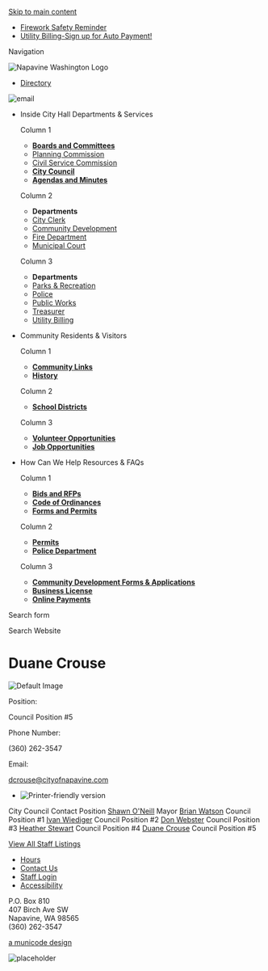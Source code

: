 [Skip to main content](https://www.cityofnapavine.com/directory-listing/duane-crouse/)

- [Firework Safety Reminder](https://www.cityofnapavine.com/police/page/firework-safety-reminder)
- [Utility Billing-Sign up for Auto Payment!](https://www.cityofnapavine.com/utilitybilling/page/utility-billing-sign-auto-payment)

Navigation

![Napavine Washington Logo](https://www.cityofnapavine.com/sites/all/themes/aha_compass/logo.png)

- [Directory](https://www.cityofnapavine.com/directory)

<!--THE END-->

![email](https://www.cityofnapavine.com/sites/all/themes/aha_compass/images/social-icons/email.png)

- Inside City Hall Departments &amp; Services
  
  Column 1
  
  - [**Boards and Committees**](https://www.cityofnapavine.com/bc)
  - [Planning Commission](https://www.cityofnapavine.com/pc)
  - [Civil Service Commission](https://www.cityofnapavine.com/csc)
  - [**City Council**](https://www.cityofnapavine.com/citycouncil)
  - [**Agendas and Minutes**](https://www.cityofnapavine.com/meetings)
  
  Column 2
  
  - **Departments**
  - [City Clerk](https://www.cityofnapavine.com/cityclerk)
  - [Community Development](https://www.cityofnapavine.com/communitydev)
  - [Fire Department](https://www.cityofnapavine.com/fire)
  - [Municipal Court](https://www.cityofnapavine.com/municipalcourt)
  
  Column 3
  
  - **Departments**
  - [Parks &amp; Recreation](https://www.cityofnapavine.com/parksrec)
  - [Police](https://www.cityofnapavine.com/police)
  - [Public Works](https://www.cityofnapavine.com/publicworks)
  - [Treasurer](https://www.cityofnapavine.com/treasurer)
  - [Utility Billing](https://www.cityofnapavine.com/utilitybilling)
- Community Residents &amp; Visitors
  
  Column 1
  
  - [**Community Links**](https://www.cityofnapavine.com/community/page/community-links)
  - [**History**](https://www.cityofnapavine.com/community/page/history)
  
  Column 2
  
  - [**School Districts**](https://www.cityofnapavine.com/community/page/school-districts)
  
  Column 3
  
  - [**Volunteer Opportunities**](https://www.cityofnapavine.com/community/page/volunteer-opportunities)
  - [**Job Opportunities**](https://www.cityofnapavine.com/jobs)
- How Can We Help Resources &amp; FAQs
  
  Column 1
  
  - [**Bids and RFPs**](https://www.cityofnapavine.com/rfps)
  - [**Code of Ordinances**](https://library.municode.com/wa/napavine/codes/code_of_ordinances)
  - [**Forms and Permits**](https://www.cityofnapavine.com/forms)
  
  Column 2
  
  - [**Permits**](https://www.cityofnapavine.com/communitydev/page/permits-applications)
  - [**Police Department**](https://www.cityofnapavine.com/police)
  
  Column 3
  
  - [**Community Development Forms &amp; Applications**](https://www.cityofnapavine.com/communitydev/page/permits-applications)
  - [**Business License**](https://www.cityofnapavine.com/treasurer/page/business-license)
  - [**Online Payments**](https://www.cityofnapavine.com/cityclerk/page/make-payment)

Search form

Search Website

# Duane Crouse

![Default Image](https://www.cityofnapavine.com/sites/default/files/styles/full_node_primary/public/default_images/profile-photo-placeholder.jpg?itok=xnCsJ-uu)

Position: 

Council Position #5

Phone Number: 

(360) 262-3547

Email: 

[dcrouse@cityofnapavine.com](mailto:dcrouse@cityofnapavine.com)

- ![Printer-friendly version](https://www.cityofnapavine.com/sites/all/modules/print/icons/print_icon.png "Printer-friendly version")

City Council Contact Position [Shawn O'Neill](https://www.cityofnapavine.com/directory-listing/shawn-oneill) Mayor [Brian Watson](https://www.cityofnapavine.com/directory-listing/brian-watson) Council Position #1 [Ivan Wiediger](https://www.cityofnapavine.com/directory-listing/ivan-wiediger) Council Position #2 [Don Webster](https://www.cityofnapavine.com/directory-listing/don-webster) Council Position #3 [Heather Stewart](https://www.cityofnapavine.com/directory-listing/heather-stewart) Council Position #4 [Duane Crouse](https://www.cityofnapavine.com/directory-listing/duane-crouse) Council Position #5

[View All Staff Listings](https://www.cityofnapavine.com/directory)

- [Hours](https://www.cityofnapavine.com)
- [Contact Us](https://www.cityofnapavine.com/contact)
- [Staff Login](https://www.cityofnapavine.com/user/login?current=node%2F2256)
- [Accessibility](https://www.cityofnapavine.com/cityclerk/page/website-accessibility)

P.O. Box 810  
407 Birch Ave SW  
Napavine, WA 98565  
(360) 262-3547

[a municode design](https://www.municodeweb.com)

![placeholder](https://www.cityofnapavine.com/sites/all/themes/aha_compass/logo.png)
